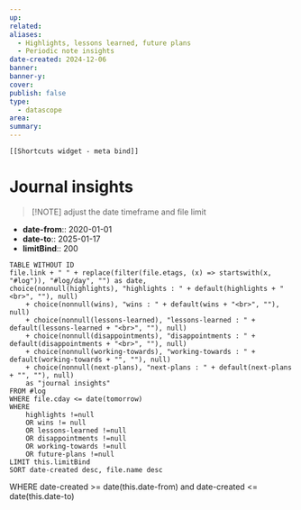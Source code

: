 ```yaml
---
up: 
related: 
aliases:
  - Highlights, lessons learned, future plans
  - Periodic note insights
date-created: 2024-12-06
banner: 
banner-y: 
cover: 
publish: false
type:
  - datascope
area: 
summary: 
---
```


```meta-bind-embed
[[Shortcuts widget - meta bind]]
```
# Journal insights

> [!NOTE] adjust the date timeframe and file limit

- **date-from**:: 2020-01-01
- **date-to**:: 2025-01-17
- **limitBind**:: 200

```dataview
TABLE WITHOUT ID
file.link + " " + replace(filter(file.etags, (x) => startswith(x, "#log")), "#log/day", "") as date, 
choice(nonnull(highlights), "highlights : " + default(highlights + "<br>", ""), null)
    + choice(nonnull(wins), "wins : " + default(wins + "<br>", ""), null)
    + choice(nonnull(lessons-learned), "lessons-learned : " + default(lessons-learned + "<br>", ""), null)
    + choice(nonnull(disappointments), "disappointments : " + default(disappointments + "<br>", ""), null)
    + choice(nonnull(working-towards), "working-towards : " + default(working-towards + "", ""), null)
    + choice(nonnull(next-plans), "next-plans : " + default(next-plans + "", ""), null)
    as "journal insights"
FROM #log
WHERE file.cday <= date(tomorrow)
WHERE 
    highlights !=null
    OR wins != null
    OR lessons-learned !=null
    OR disappointments !=null
    OR working-towards !=null
    OR future-plans !=null
LIMIT this.limitBind
SORT date-created desc, file.name desc
```
WHERE date-created >= date(this.date-from)  and date-created <= date(this.date-to) 



